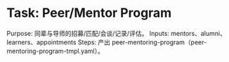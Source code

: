 # Task: Peer/Mentor Program

Purpose: 同辈与导师的招募/匹配/会谈/记录/评估。
Inputs: mentors、alumni、learners、appointments
Steps: 产出 peer-mentoring-program（peer-mentoring-program-tmpl.yaml）。
